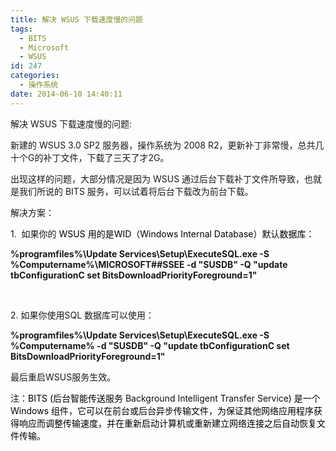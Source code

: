 ```yaml
---
title: 解决 WSUS 下载速度慢的问题
tags:
  - BITS
  - Microsoft
  - WSUS
id: 247
categories:
  - 操作系统
date: 2014-06-10 14:40:11
---
```


解决 WSUS 下载速度慢的问题:

新建的 WSUS 3.0 SP2 服务器，操作系统为 2008 R2，更新补丁非常慢，总共几十个G的补丁文件，下载了三天了才2G。

出现这样的问题，大部分情况是因为 WSUS 通过后台下载补丁文件所导致，也就是我们所说的 BITS 服务，可以试着将后台下载改为前台下载。

解决方案：

1\.  如果你的 <span style="color: #000000">WSUS 用的是WID（Windows Internal Database）默认数据库：</span>

<span style="font-weight: bold">%programfiles%\Update Services\Setup\ExecuteSQL.exe -S %Computername%\MICROSOFT##SSEE -d "SUSDB" -Q "update tbConfigurationC set BitsDownloadPriorityForeground=1"</span>

&nbsp;

2\. 如果你使用SQL 数据库可以使用：

<span style="font-weight: bold">%programfiles%\Update Services\Setup\ExecuteSQL.exe -S %Computername% -d "SUSDB" -Q "update tbConfigurationC set BitsDownloadPriorityForeground=1"</span>

最后重启WSUS服务生效。

注：<span style="color: #000000">BITS (后台智能传送服务 <span style="color: #111111">Background Intelligent Transfer Service</span>) 是一个 Windows 组件，它可以在前台或后台异步传输文件，为保证其他网络应用程序获得响应而调整传输速度，并在重新启动计算机或重新建立网络连接之后自动恢复文件传输。</span>
